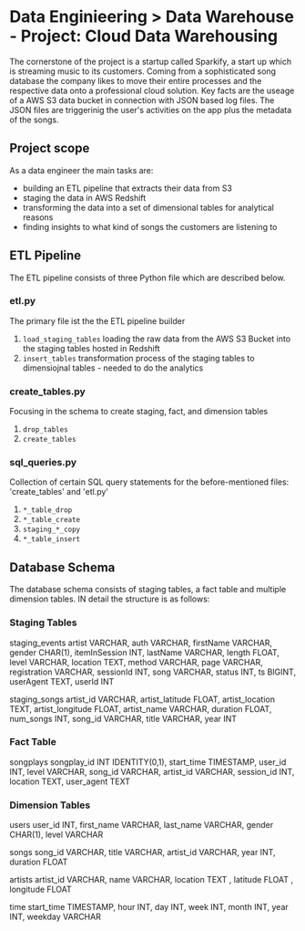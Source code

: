 # Data Enginieering > Data Warehouse - Project: Cloud Data Warehousing

The cornerstone of the project is a startup called Sparkify, a start up which is streaming music to its customers. Coming from a sophisticated song database the company likes to move their entire processes and the respective data onto a professional cloud solution. Key facts are the useage of a AWS S3 data bucket in connection with JSON based log files. The JSON files are triggerinig the user's activities on the app plus the metadata of the songs. 

## Project scope

As a data engineer the main tasks are:

- building an ETL pipeline that extracts their data from S3
- staging the data in AWS Redshift
- transforming the data into a set of dimensional tables for analytical reasons
- finding insights to what kind of songs the customers are listening to

## ETL Pipeline

The ETL pipeline consists of three Python file which are described below.

### etl.py

The primary file ist the the ETL pipeline builder

1. `load_staging_tables`
    loading the raw data from the AWS S3 Bucket into the staging tables hosted in Redshift
2. `insert_tables`
    transformation process of the staging tables to dimensiojnal tables - needed to do the analytics

### create_tables.py

Focusing in the schema to create staging, fact, and dimension tables

1. `drop_tables`
2. `create_tables`

### sql_queries.py

Collection of certain SQL query statements for the before-mentioned files: 'create_tables' and 'etl.py'

1. `*_table_drop`
2. `*_table_create`
3. `staging_*_copy`
4. `*_table_insert`

## Database Schema

The database schema consists of staging tables, a fact table and multiple dimension tables. IN detail the structure is as follows:

### Staging Tables

staging_events
    artist VARCHAR,
    auth VARCHAR,
    firstName VARCHAR,
    gender CHAR(1),
    itemInSession INT,
    lastName VARCHAR,
    length FLOAT,
    level VARCHAR,
    location TEXT,
    method VARCHAR,
    page VARCHAR,
    registration VARCHAR,
    sessionId INT,
    song VARCHAR,
    status INT,
    ts BIGINT,
    userAgent TEXT,
    userId INT

staging_songs
    artist_id VARCHAR,
    artist_latitude FLOAT,
    artist_location TEXT,
    artist_longitude FLOAT,
    artist_name VARCHAR,
    duration FLOAT,
    num_songs INT,
    song_id VARCHAR,
    title VARCHAR,
    year INT


### Fact Table

songplays
    songplay_id INT IDENTITY(0,1),
    start_time TIMESTAMP,
    user_id INT,
    level VARCHAR,
    song_id VARCHAR,
    artist_id VARCHAR,
    session_id INT,
    location TEXT,
    user_agent TEXT


### Dimension Tables

users
    user_id INT,
    first_name VARCHAR,
    last_name VARCHAR,
    gender CHAR(1),
    level VARCHAR

songs
    song_id VARCHAR,
    title VARCHAR,
    artist_id VARCHAR,
    year INT,
    duration FLOAT

artists
    artist_id VARCHAR,
    name VARCHAR,
    location TEXT ,
    latitude FLOAT ,
    longitude FLOAT

time
    start_time TIMESTAMP,
    hour INT,
    day INT,
    week INT,
    month INT,
    year INT,
    weekday VARCHAR